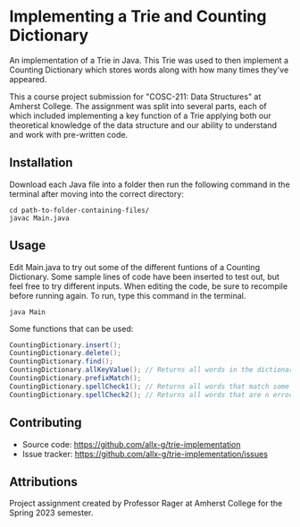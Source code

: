 # Implementing a Trie and Counting Dictionary

An implementation of a Trie in Java. This Trie was used to then implement a Counting Dictionary which stores words along with how many times they've appeared.

This a course project submission for "COSC-211: Data Structures" at Amherst College. The assignment was split into several parts, each of which included implementing a key function of a Trie applying both our theoretical knowledge of the data structure and our ability to understand and work with pre-written code.

## Installation

Download each Java file into a folder then run the following command in the terminal after moving into the correct directory:

```shell
cd path-to-folder-containing-files/
javac Main.java
```

## Usage

Edit Main.java to try out some of the different funtions of a Counting Dictionary. Some sample lines of code have been inserted to test out, but feel free to try different inputs. When editing the code, be sure to recompile before running again. To run, type this command in the terminal.

```shell
java Main
```

Some functions that can be used:

```java
CountingDictionary.insert();
CountingDictionary.delete();
CountingDictionary.find();
CountingDictionary.allKeyValue(); // Returns all words in the dictionary and the counts of each word.
CountingDictionary.prefixMatch();
CountingDictionary.spellCheck1(); // Returns all words that match some part of the given word.
CountingDictionary.spellCheck2(); // Returns all words that are n errors away from the given word.
```

## Contributing

* Source code: https://github.com/allx-g/trie-implementation
* Issue tracker: https://github.com/allx-g/trie-implementation/issues

## Attributions

Project assignment created by Professor Rager at Amherst College for the Spring 2023 semester.